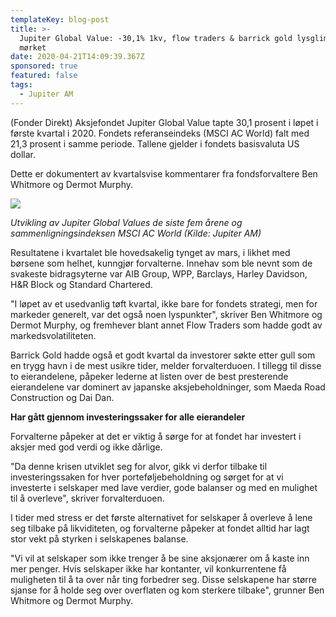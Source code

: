 ```yaml
---
templateKey: blog-post
title: >-
  Jupiter Global Value: -30,1% 1kv, flow traders & barrick gold lysglimter i
  mørket
date: 2020-04-21T14:09:39.367Z
sponsored: true
featured: false
tags:
  - Jupiter AM
---
```

(Fonder Direkt) Aksjefondet Jupiter Global Value tapte 30,1 prosent i løpet i første kvartal i 2020. Fondets referanseindeks (MSCI AC World) falt med 21,3 prosent i samme periode. Tallene gjelder i fondets basisvaluta US dollar.



Dette er dokumentert av kvartalsvise kommentarer fra fondsforvaltere Ben Whitmore og Dermot Murphy.



![](/img/value.png)

_Utvikling av Jupiter Global Values de siste fem årene og sammenligningsindeksen MSCI AC World (Kilde: Jupiter AM)_



Resultatene i kvartalet ble hovedsakelig tynget av mars, i likhet med børsene som helhet, kunngjør forvalterne. Innehav som ble nevnt som de svakeste bidragsyterne var AIB Group, WPP, Barclays, Harley Davidson, H&R Block og Standard Chartered.



"I løpet av et usedvanlig tøft kvartal, ikke bare for fondets strategi, men for markeder generelt, var det også noen lyspunkter", skriver Ben Whitmore og Dermot Murphy, og fremhever blant annet Flow Traders som hadde godt av markedsvolatiliteten.



Barrick Gold hadde også et godt kvartal da investorer søkte etter gull som en trygg havn i de mest usikre tider, melder forvalterduoen. I tillegg til disse to eierandelene, påpeker lederne at listen over de best presterende eierandelene var dominert av japanske aksjebeholdninger, som Maeda Road Construction og Dai Dan.



**Har gått gjennom investeringssaker for alle eierandeler**



Forvalterne påpeker at det er viktig å sørge for at fondet har investert i aksjer med god verdi og ikke dårlige.



"Da denne krisen utviklet seg for alvor, gikk vi derfor tilbake til investeringssaken for hver porteføljebeholdning og sørget for at vi investerte i selskaper med lave verdier, gode balanser og med en mulighet til å overleve", skriver forvalterduoen.



I tider med stress er det første alternativet for selskaper å overleve å lene seg tilbake på likviditeten, og forvalterne påpeker at fondet alltid har lagt stor vekt på styrken i selskapenes balanse.



"Vi vil at selskaper som ikke trenger å be sine aksjonærer om å kaste inn mer penger. Hvis selskaper ikke har kontanter, vil konkurrentene få muligheten til å ta over når ting forbedrer seg. Disse selskapene har større sjanse for å holde seg over overflaten og kom sterkere tilbake", grunner Ben Whitmore og Dermot Murphy.
